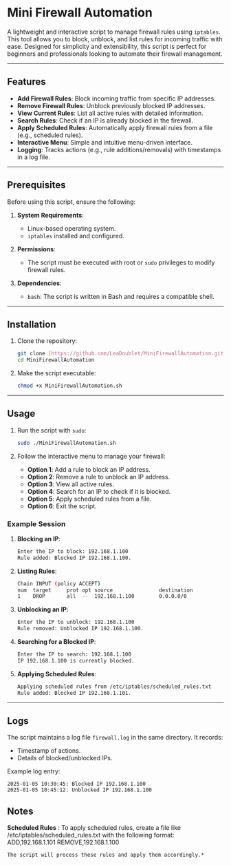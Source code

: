 # Mini Firewall Automation

A lightweight and interactive script to manage firewall rules using `iptables`.
This tool allows you to block, unblock, and list rules for incoming traffic with ease. Designed for simplicity and extensibility, this script is perfect for beginners and professionals looking to automate their firewall management.

---

## Features

- **Add Firewall Rules**: Block incoming traffic from specific IP addresses.
- **Remove Firewall Rules**: Unblock previously blocked IP addresses.
- **View Current Rules**: List all active rules with detailed information.
- **Search Rules**: Check if an IP is already blocked in the firewall.
- **Apply Scheduled Rules**: Automatically apply firewall rules from a file (e.g., scheduled rules).
- **Interactive Menu**: Simple and intuitive menu-driven interface.
- **Logging**: Tracks actions (e.g., rule additions/removals) with timestamps in a log file.

---

## Prerequisites

Before using this script, ensure the following:

1. **System Requirements**:

   - Linux-based operating system.
   - `iptables` installed and configured.

2. **Permissions**:

   - The script must be executed with root or `sudo` privileges to modify firewall rules.

3. **Dependencies**:
   - `bash`: The script is written in Bash and requires a compatible shell.

---

## Installation

1. Clone the repository:

   ```bash
   git clone [https://github.com/LeaDoublet/MiniFirewallAutomation.git](https://github.com/LeaDoublet/MiniFirewall.git)
   cd MiniFirewallAutomation
   ```

2. Make the script executable:
   ```bash
   chmod +x MiniFirewallAutomation.sh
   ```

---

## Usage

1. Run the script with `sudo`:

   ```bash
   sudo ./MiniFirewallAutomation.sh
   ```

2. Follow the interactive menu to manage your firewall:

   - **Option 1**: Add a rule to block an IP address.
   - **Option 2**: Remove a rule to unblock an IP address.
   - **Option 3**: View all active rules.
   - **Option 4**: Search for an IP to check if it is blocked.
   - **Option 5**: Apply scheduled rules from a file.
   - **Option 6**: Exit the script.

### Example Session

1. **Blocking an IP**:

   ```bash
   Enter the IP to block: 192.168.1.100
   Rule added: Blocked IP 192.168.1.100.
   ```

2. **Listing Rules**:

   ```bash
   Chain INPUT (policy ACCEPT)
   num  target     prot opt source               destination
   1    DROP       all  --  192.168.1.100        0.0.0.0/0
   ```

3. **Unblocking an IP**:

   ```bash
   Enter the IP to unblock: 192.168.1.100
   Rule removed: Unblocked IP 192.168.1.100.
   ```

4. **Searching for a Blocked IP**:

   ```bash
   Enter the IP to search: 192.168.1.100
   IP 192.168.1.100 is currently blocked.
   ```

5. **Applying Scheduled Rules**:
   ```bash
   Applying scheduled rules from /etc/iptables/scheduled_rules.txt
   Rule added: Blocked IP 192.168.1.101.
   ```

---

## Logs

The script maintains a log file `firewall.log` in the same directory. It records:

- Timestamp of actions.
- Details of blocked/unblocked IPs.

Example log entry:

```plaintext
2025-01-05 10:30:45: Blocked IP 192.168.1.100
2025-01-05 10:45:12: Unblocked IP 192.168.1.100
```

## Notes

**Scheduled Rules** : To apply scheduled rules, create a file like /etc/iptables/scheduled_rules.txt with the following format:
ADD,192.168.1.101
REMOVE,192.168.1.100

```
The script will process these rules and apply them accordingly.*

```
